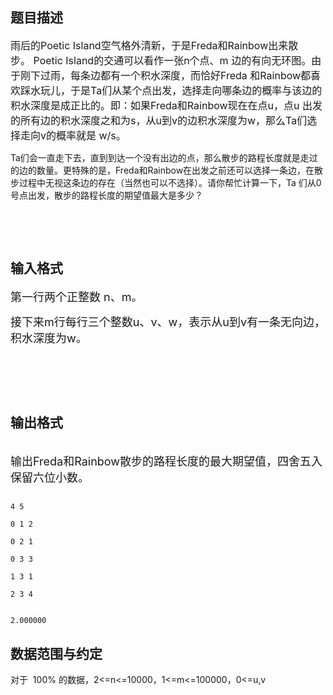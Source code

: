 ## 题目描述

<p><span style="font-size: medium">雨后的Poetic Island空气格外清新，于是Freda和Rainbow出来散步。 Poetic Island的交通可以看作一张n个点、m 边的有向无环图。由于刚下过雨，每条边都有一个积水深度，而恰好Freda 和Rainbow都喜欢踩水玩儿，于是Ta们从某个点出发，选择走向哪条边的概率与该边的积水深度是成正比的。即：如果Freda和Rainbow现在在点u，点u 出发的所有边的积水深度之和为s，从u到v的边积水深度为w，那么Ta们选择走向v的概率就是 w/s。  <br>
   Ta们会一直走下去，直到到达一个没有出边的点，那么散步的路程长度就是走过的边的数量。更特殊的是，Freda和Rainbow在出发之前还可以选择一条边，在散步过程中无视这条边的存在（当然也可以不选择）。请你帮忙计算一下，Ta 们从0号点出发，散步的路程长度的期望值最大是多少？  <br>
    <br>
    <br></span></p>

## 输入格式

<p><font size="4">第一行两个正整数 n、m。 <br>
   接下来m行每行三个整数u、v、w，表示从u到v有一条无向边，积水深度为w。 <br>
    <br>
    <br></font></p>

## 输出格式

<p><br><font size="4">输出Freda和Rainbow散步的路程长度的最大期望值，四舍五入保留六位小数。</font></p>

```input1
4 5
0 1 2
0 2 1
0 3 3
1 3 1
2 3 4
```
```output1
2.000000
```
## 数据范围与约定

<p>对于  100% 的数据，2<=n<=10000，1<=m<=100000，0<=u,v<n，1<=w<=1000。</p>

